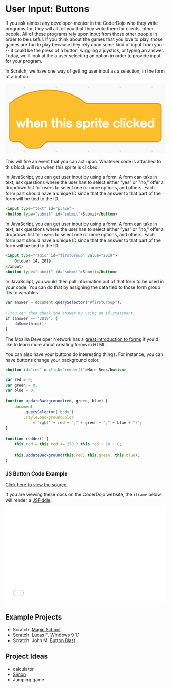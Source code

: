 # User Input: Buttons

If you ask almost any developer-mentor in the CoderDojo who they write programs for, they will all tell you that they write them for clients, other people. All of these programs rely upon input from those other people in order to be useful. If you think about the games that you love to play, those games are fun to play because they rely upon some kind of input from you --- it could be the press of a button, wiggling a joystick, or typing an answer. Today, we'll look at the a user selecting an option in order to provide input for your program.

In Scratch, we have one way of getting user input as a selection, in the form of a button:

<img src="images/input-button/hat-whenThisSpriteIsClicked.png" width="640px" alt="A Scratch 'when this sprite is clicked' hat block" />

This will fire an event that you can act upon. Whatever code is attached to this block will run when this sprite is clicked.

In JavaScript, you can get user input by using a form. A form can take in text, ask questions where the user has to select either \"yes\" or \"no,\" offer a dropdown list for users to select one or more options, and others. Each form part should have a unique ID since that the answer to that part of the form will be tied to the ID.

```html
<input type="text" id="place">
<button type="submit" id="submit">Submit</button>
```

In JavaScript, you can get user input by using a form. A form can take in text, ask questions where the user has to select either "yes" or "no," offer a dropdown list for users to select one or more options, and others. Each form part should have a unique ID since that the answer to that part of the form will be tied to the ID.

```html
<input type="radio" id="firstGroup" value="2019">
    October 14, 2019
</input>
<button type="submit" id="submit">Submit</button>
```

In JavaScript, you would then pull information out of that form to be used in your code. You can do that by assigning the data tied to those form group IDs to variables.

```javascript
var answer = document.querySelector("#firstGroup");

//You can then check the answer by using an if-statement.
if (answer == "2019") {
    doSomething();
}
```

The Mozilla Developer Network has a [great introduction to forms](https://developer.mozilla.org/en-US/docs/Learn/HTML/Forms) if you\'d like to learn more about creating forms in HTML.

You can also have your buttons do interesting things. For instance, you can have buttons change your background color.

```html
<button id="red" onclick="redder()">More Red</button>
```

```javascript
var red = 0;
var green = 0;
var blue = 0;

function updateBackground(red, green, blue) {
    document
        .querySelector('body')
        .style.backgroundColor
            = "rgb(" + red + "," + green + "," + blue + ")";
}

function redder() {
    this.red = this.red <= 250 ? this.red + 10 : 0;

    this.updateBackground(this.red, this.green, this.blue);
}
```

### JS Button Code Example

[Click here to view the source.](examples/input-button.html)

If you are viewing these docs on the CoderDojo website, the `iframe` below will render a [JSFiddle](https://jsfiddle.net/).

<iframe width="100%" height="300" src="//jsfiddle.net/lioninawhat/u2Lozmae/embedded/" allowfullscreen="allowfullscreen" allowpaymentrequest frameborder="0"></iframe>

## Example Projects

- Scratch: [Magic School](https://scratch.mit.edu/projects/120685711/)
- Scratch: Lucas F. [Windows 9 1.1](https://scratch.mit.edu/projects/250679362/)
- Scratch: John M. [Button Blast](https://scratch.mit.edu/projects/252270787/)

## Project Ideas

- calculator
- [Simon](https://en.wikipedia.org/wiki/Simon_(game))
- Jumping game